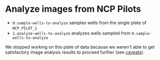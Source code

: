 # Analyze images from NCP Pilots

- `0.sample-wells-to-analyze` samples wells from the single plate of `NCP_PILOT_1` 
- `1.analyze-wells-to-analyze` analyzes wells sampled from `0.sample-wells-to-analyze`

We stopped working on this plate of data because we weren't able to get satisfactory image analysis results to proceed further (see [caveats](https://github.com/broadinstitute/neuronal-cell-painting/issues/2#issuecomment-537194070))
